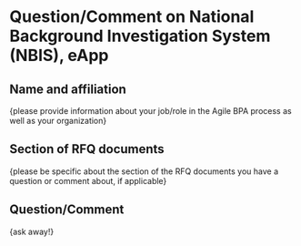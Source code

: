 # Question/Comment on National Background Investigation System (NBIS), eApp 

## Name and affiliation
{please provide information about your job/role in the Agile BPA process as well as your organization}

## Section of RFQ documents
{please be specific about the section of the RFQ documents you have a question or comment about, if applicable}  

## Question/Comment
{ask away!}
